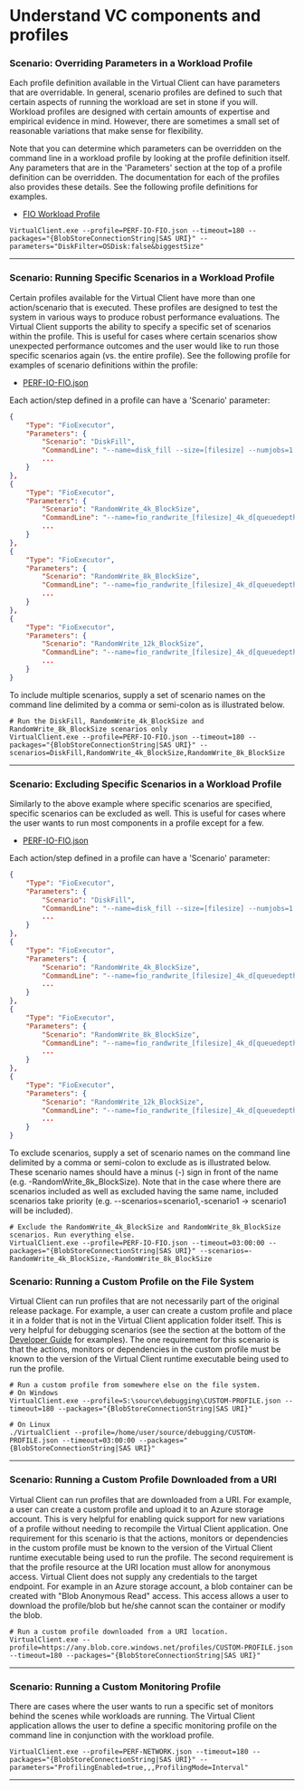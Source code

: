 ﻿---
id: understand-profile
sidebar_position: 4
---

# Understand VC components and profiles


### Scenario: Overriding Parameters in a Workload Profile
Each profile definition available in the Virtual Client can have parameters that are overridable. In general, scenario profiles are defined to such that certain aspects of
running the workload are set in stone if you will. Workload profiles are designed with certain amounts of expertise and empirical evidence in mind. However, there are sometimes
a small set of reasonable variations that make sense for flexibility.

Note that you can determine which parameters can be overridden on the command line in a workload profile by looking at the profile definition itself. Any parameters that
are in the 'Parameters' section at the top of a profile definition can be overridden. The documentation for each of the profiles also provides these details. See the following 
profile definitions for examples.

* [FIO Workload Profile](https://github.com/microsoft/VirtualClient/blob/main/src/VirtualClient/VirtualClient.Main/profiles/PERF-IO-FIO.json&version=GBmaster)



```
VirtualClient.exe --profile=PERF-IO-FIO.json --timeout=180 --packages="{BlobStoreConnectionString|SAS URI}" --parameters="DiskFilter=OSDisk:false&biggestSize"
```

---

### Scenario: Running Specific Scenarios in a Workload Profile
Certain profiles available for the Virtual Client have more than one action/scenario that is executed. These profiles are designed to test
the system in various ways to produce robust performance evaluations. The Virtual Client supports the ability to specify a specific
set of scenarios within the profile. This is useful for cases where certain scenarios show unexpected performance outcomes and the user
would like to run those specific scenarios again (vs. the entire profile). See the following profile for examples of scenario definitions within 
the profile:

* [PERF-IO-FIO.json](https://github.com/microsoft/VirtualClient/blob/main/src/VirtualClient/VirtualClient.Main/profiles/PERF-IO-FIO.json)

Each action/step defined in a profile can have a 'Scenario' parameter:

``` json
{
    "Type": "FioExecutor",
    "Parameters": {
        "Scenario": "DiskFill",
        "CommandLine": "--name=disk_fill --size=[filesize] --numjobs=1 --rw=write --bs=256k --iodepth=64 --direct=1 --overwrite=1 --thread",
        ...
    }
},
{
    "Type": "FioExecutor",
    "Parameters": {
        "Scenario": "RandomWrite_4k_BlockSize",
        "CommandLine": "--name=fio_randwrite_[filesize]_4k_d[queuedepth]_th[threads] --size=[filesize] --numjobs=[threads] --rw=randwrite --bs=4k --iodepth=[queuedepth] --direct=1 --ramp_time=30 --runtime=300 --time_based --overwrite=1 --thread --group_reporting --output-format=json",
        ...
    }
},
{
    "Type": "FioExecutor",
    "Parameters": {
        "Scenario": "RandomWrite_8k_BlockSize",
        "CommandLine": "--name=fio_randwrite_[filesize]_4k_d[queuedepth]_th[threads] --size=[filesize] --numjobs=[threads] --rw=randwrite --bs=4k --iodepth=[queuedepth] --direct=1 --ramp_time=30 --runtime=300 --time_based --overwrite=1 --thread --group_reporting --output-format=json",
        ...
    }
},
{
    "Type": "FioExecutor",
    "Parameters": {
        "Scenario": "RandomWrite_12k_BlockSize",
        "CommandLine": "--name=fio_randwrite_[filesize]_4k_d[queuedepth]_th[threads] --size=[filesize] --numjobs=[threads] --rw=randwrite --bs=4k --iodepth=[queuedepth] --direct=1 --ramp_time=30 --runtime=300 --time_based --overwrite=1 --thread --group_reporting --output-format=json",
        ...
    }
}
```

To include multiple scenarios, supply a set of scenario names on the command line delimited by a comma or semi-colon as is illustrated below.


```
# Run the DiskFill, RandomWrite_4k_BlockSize and RandomWrite_8k_BlockSize scenarios only
VirtualClient.exe --profile=PERF-IO-FIO.json --timeout=180 --packages="{BlobStoreConnectionString|SAS URI}" --scenarios=DiskFill,RandomWrite_4k_BlockSize,RandomWrite_8k_BlockSize
```

---

### Scenario: Excluding Specific Scenarios in a Workload Profile
Similarly to the above example where specific scenarios are specified, specific scenarios can be excluded as well. This is useful for cases where the user wants to run most components in
a profile except for a few.

* [PERF-IO-FIO.json](https://github.com/microsoft/VirtualClient/blob/main/src/VirtualClient/VirtualClient.Main/profiles/PERF-IO-FIO.json)

Each action/step defined in a profile can have a 'Scenario' parameter:

``` json
{
    "Type": "FioExecutor",
    "Parameters": {
        "Scenario": "DiskFill",
        "CommandLine": "--name=disk_fill --size=[filesize] --numjobs=1 --rw=write --bs=256k --iodepth=64 --direct=1 --overwrite=1 --thread",
        ...
    }
},
{
    "Type": "FioExecutor",
    "Parameters": {
        "Scenario": "RandomWrite_4k_BlockSize",
        "CommandLine": "--name=fio_randwrite_[filesize]_4k_d[queuedepth]_th[threads] --size=[filesize] --numjobs=[threads] --rw=randwrite --bs=4k --iodepth=[queuedepth] --direct=1 --ramp_time=30 --runtime=300 --time_based --overwrite=1 --thread --group_reporting --output-format=json",
        ...
    }
},
{
    "Type": "FioExecutor",
    "Parameters": {
        "Scenario": "RandomWrite_8k_BlockSize",
        "CommandLine": "--name=fio_randwrite_[filesize]_4k_d[queuedepth]_th[threads] --size=[filesize] --numjobs=[threads] --rw=randwrite --bs=4k --iodepth=[queuedepth] --direct=1 --ramp_time=30 --runtime=300 --time_based --overwrite=1 --thread --group_reporting --output-format=json",
        ...
    }
},
{
    "Type": "FioExecutor",
    "Parameters": {
        "Scenario": "RandomWrite_12k_BlockSize",
        "CommandLine": "--name=fio_randwrite_[filesize]_4k_d[queuedepth]_th[threads] --size=[filesize] --numjobs=[threads] --rw=randwrite --bs=4k --iodepth=[queuedepth] --direct=1 --ramp_time=30 --runtime=300 --time_based --overwrite=1 --thread --group_reporting --output-format=json",
        ...
    }
}
```


To exclude scenarios, supply a set of scenario names on the command line delimited by a comma or semi-colon to exclude as is illustrated below. These scenario names should have a minus (-) sign in
front of the name (e.g. -RandomWrite_8k_BlockSize). Note that in the case where there are scenarios included as well as excluded having the same name, included scenarios take priority 
(e.g. --scenarios=scenario1,-scenario1 -> scenario1 will be included).


```
# Exclude the RandomWrite_4k_BlockSize and RandomWrite_8k_BlockSize scenarios. Run everything else.
VirtualClient.exe --profile=PERF-IO-FIO.json --timeout=03:00:00 --packages="{BlobStoreConnectionString|SAS URI}" --scenarios=-RandomWrite_4k_BlockSize,-RandomWrite_8k_BlockSize
```

### Scenario: Running a Custom Profile on the File System
Virtual Client can run profiles that are not necessarily part of the original release package. For example, a user can create a custom profile and place it in a folder that is not in the Virtual Client application
folder itself. This is very helpful for debugging scenarios (see the section at the bottom of the [Developer Guide](../developing/develop-guide.md) for examples). The one requirement for this scenario is that the actions, monitors or
dependencies in the custom profile must be known to the version of the Virtual Client runtime executable being used to run the profile.


```
# Run a custom profile from somewhere else on the file system.
# On Windows
VirtualClient.exe --profile=S:\source\debugging\CUSTOM-PROFILE.json --timeout=180 --packages="{BlobStoreConnectionString|SAS URI}"

# On Linux
./VirtualClient --profile=/home/user/source/debugging/CUSTOM-PROFILE.json --timeout=03:00:00 --packages="{BlobStoreConnectionString|SAS URI}"
```

---

### Scenario: Running a Custom Profile Downloaded from a URI
Virtual Client can run profiles that are downloaded from a URI. For example, a user can create a custom profile and upload it to an Azure storage account. This is very helpful for enabling quick support for new variations
of a profile without needing to recompile the Virtual Client application. One requirement for this scenario is that the actions, monitors or dependencies in the custom profile must be known to the version of the 
Virtual Client runtime executable being used to run the profile. The second requirement is that the profile resource at the URI location must allow for anonymous access. Virtual Client does not supply any credentials
to the target endpoint. For example in an Azure storage account, a blob container can be created with "Blob Anonymous Read" access. This access allows a user to download the profile/blob but he/she cannot scan the container
or modify the blob.


```
# Run a custom profile downloaded from a URI location.
VirtualClient.exe --profile=https://any.blob.core.windows.net/profiles/CUSTOM-PROFILE.json --timeout=180 --packages="{BlobStoreConnectionString|SAS URI}"
```

---

### Scenario: Running a Custom Monitoring Profile
There are cases where the user wants to run a specific set of monitors behind the scenes while workloads are running. The Virtual Client application allows
the user to define a specific monitoring profile on the command line in conjunction with the workload profile.


```
VirtualClient.exe --profile=PERF-NETWORK.json --timeout=180 --packages="{BlobStoreConnectionString|SAS URI}" --parameters="ProfilingEnabled=true,,,ProfilingMode=Interval"
```

---